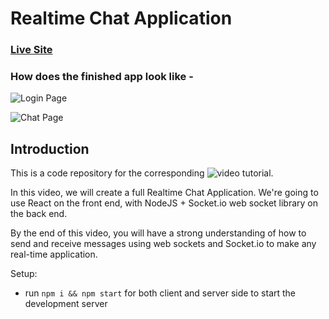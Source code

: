 # Realtime Chat Application

### [Live Site](https://realtime-chat-application.netlify.com)

### How does the finished app look like - 

![Login Page](https://github.com/Prashoon123/project_chat_application/blob/master/ImagesForReadme/img-login-page.png)

![Chat Page](https://github.com/Prashoon123/project_chat_application/blob/master/ImagesForReadme/img-chat-page.png)

## Introduction
This is a code repository for the corresponding ![video tutorial](https://youtu.be/ZwFA3YMfkoc). 

In this video, we will create a full Realtime Chat Application. We're going to use React on the front end, with NodeJS + Socket.io web socket library on the back end. 

By the end of this video, you will have a strong understanding of how to send and receive messages using web sockets and Socket.io to make any real-time application.

Setup:
- run ```npm i && npm start``` for both client and server side to start the development server
